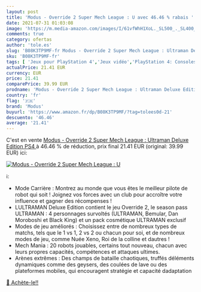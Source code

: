 ```yaml
---
layout: post
title: 'Modus - Override 2 Super Mech League : U avec 46.46 % rabais '
date: 2021-07-31 01:03:08
image: 'https://m.media-amazon.com/images/I/61vfWhH1XoL._SL500_._SL400_.jpg'
comments: true
category: ofertas
author: 'tole.es'
slug: 'B08K3TP9MF-fr Modus - Override 2 Super Mech League : Ultraman Deluxe...'
sku: 'B08K3TP9MF-fr'
tags: [ 'Jeux pour PlayStation 4','Jeux vidéo','PlayStation 4: Consoles, jeux et accessoires','modus', ]
actualPrice: 21.41 EUR
currency: EUR
price: 21.41
comparePrice: 39.99 EUR
prodname: 'Modus - Override 2 Super Mech League : Ultraman Deluxe Edition  PS4 '
country: 'fr'
flag: '🇫🇷'
brand: 'Modus'
buyurl: 'https://www.amazon.fr/dp/B08K3TP9MF/?tag=tolees0d-21'
descuento: '46.46'
average: '21.41'
---
```


C'est en vente [Modus - Override 2 Super Mech League : Ultraman Deluxe Edition  PS4 ](https://www.amazon.fr/dp/B08K3TP9MF/?tag=tolees0d-21)  à  46.46 % de réduction, prix final  21.41 EUR (original: 39.99 EUR) ici:

[![Modus - Override 2 Super Mech League : U](https://m.media-amazon.com/images/I/61vfWhH1XoL._SL500_._SL400_.jpg)](https://www.amazon.fr/dp/B08K3TP9MF/?tag=tolees0d-21)

ℹ️:

- Mode Carrière : Montrez au monde que vous êtes le meilleur pilote de robot qui soit ! Joignez vos forces avec un club pour accroître votre influence et gagner des récompenses !
- LULTRAMAN Deluxe Edition contient le jeu Override 2, le season pass ULTRAMAN : 4 personnages survoltés (ULTRAMAN, Bemular, Dan Moroboshi et Black King) et un pack cosmétique ULTRAMAN exclusif
- Modes de jeu améliorés : Choisissez entre de nombreux types de matchs, tels que le 1 vs 1, 2 vs 2 ou chacun pour soi, et de nombreux modes de jeu, comme Nuée Xeno, Roi de la colline et dautres !
- Mech Mania : 20 robots jouables, certains tout nouveau, chacun avec leurs propres capacités, compétences et attaques ultimes.
- Arènes extrêmes : Des champs de bataille chaotiques, truffés déléments dynamiques comme des geysers, des coulées de lave ou des plateformes mobiles, qui encouragent stratégie et capacité dadaptation

[🛒 Achète-le!!](https://www.amazon.fr/dp/B08K3TP9MF/?tag=tolees0d-21)
